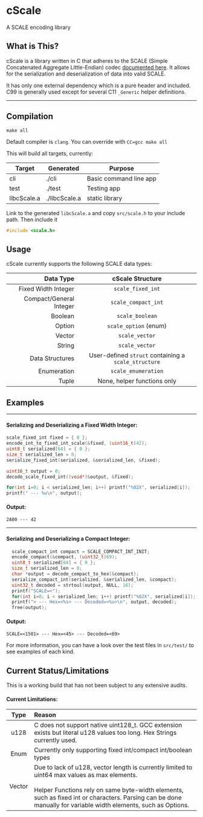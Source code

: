 # cScale
A SCALE encoding library


## What is This?
cScale is a library written in C that adheres to the SCALE (Simple Concatenated Aggregate Little-Endian) codec
[documented here](https://substrate.dev/docs/en/knowledgebase/advanced/codec). It allows for the serialization and deserialization of data into valid SCALE.

It has only one external dependency which is a pure header and included. C99 is generally used except for several C11 `_Generic` helper definitions.


---

## Compilation 
```shell
make all
```
Default compiler is `clang`. You can override with `CC=gcc make all`

This will build all targets, currently:

Target | Generated | Purpose
--- | --- | --- |
cli | ./cli | Basic command line app
test | ./test | Testing app
libcScale.a | ./libcScale.a | static library


Link to the generated `libcScale.a` and copy `src/scale.h` to your include path. Then include it
```c
#include <scale.h>
```

## Usage

cScale currently supports the following SCALE data types:

Data Type | cScale Structure
---: | :---:
Fixed Width Integer | `scale_fixed_int`
Compact/General Integer | `scale_compact_int`
Boolean | `scale_boolean`
Option | `scale_option` (enum)
Vector | `scale_vector`
String | `scale_vector`
Data Structures | User-defined `struct` containing a `scale_structure`
Enumeration | `scale_enumeration`
Tuple | None, helper functions only


## Examples

---
#### Serializing and Deserializing a Fixed Width Integer:
```c
scale_fixed_int fixed = { 0 };
encode_int_to_fixed_int_scale(&fixed, (uint16_t)42);
uint8_t serialized[64] = { 0 };
size_t serialized_len = 0;
serialize_fixed_int(serialized, &serialized_len, &fixed);

uint16_t output = 0;
decode_scale_fixed_int((void*)&output, &fixed);

for(int i=0; i < serialized_len; i++) printf("%02X", serialized[i]);
printf(" --- %u\n", output);
```
#### Output:
```shell
2A00 --- 42
```

---
#### Serializing and Deserializing a Compact Integer:

```c
  scale_compact_int compact = SCALE_COMPACT_INT_INIT;
  encode_compact(&compact, (uint32_t)69);
  uint8_t serialized[64] = { 0 };
  size_t serialized_len = 0;
  char *output = decode_compact_to_hex(&compact);
  serialize_compact_int(serialized, &serialized_len, &compact);
  uint32_t decoded = strtoul(output, NULL, 16);
  printf("SCALE=<");
  for(int i=0; i < serialized_len; i++) printf("%02X", serialized[i]);
  printf("> --- Hex=<%s> --- Decoded=<%u>\n", output, decoded);
  free(output);
```
#### Output:
```shell
SCALE=<1501> --- Hex=<45> --- Decoded=<69>
```


For more information, you can have a look over the test files in `src/test/` to see examples of each kind. 


## Current Status/Limitations

This is a working build that has not been subject to any extensive audits. 

#### Current Limitations:
|Type | Reason
:---: | :---
|u128 | C does not support native uint128_t. GCC extension exists but literal u128 values too long. Hex Strings currently used.|
|Enum | Currently only supporting fixed int/compact int/boolean types|
|Vector | Due to lack of u128, vector length is currently limited to uint64 max values as max elements. <br /> <br /> Helper Functions rely on same byte-width elements, such as fixed int or characters. Parsing can be done manually for variable width elements, such as Options. |
